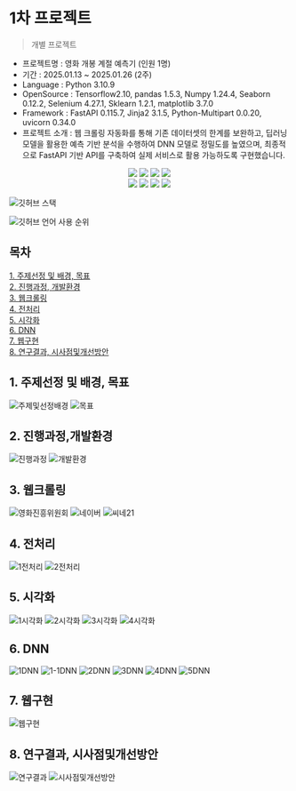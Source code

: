 # 1차 프로젝트
> 개별 프로젝트

- 프로젝트명 : 영화 개봉 계절 예측기 (인원 1명)
- 기간 : 2025.01.13 ~ 2025.01.26 (2주)
- Language : Python 3.10.9
- OpenSource : Tensorflow2.10, pandas 1.5.3, Numpy 1.24.4, Seaborn 0.12.2, Selenium 4.27.1, Sklearn 1.2.1, matplotlib 3.7.0
- Framework : FastAPI 0.115.7, Jinja2 3.1.5, Python-Multipart 0.0.20, uvicorn 0.34.0
- 프로젝트 소개 :  웹 크롤링 자동화를 통해 기존 데이터셋의 한계를 보완하고, 딥러닝 모델을 활용한 예측 기반 분석을 수행하여 DNN 모델로 정밀도를 높였으며, 최종적으로 FastAPI 기반 API를 구축하여 실제 서비스로 활용 가능하도록 구현했습니다.

<div align=center> 
  <img src="https://img.shields.io/badge/python-3776AB?style=for-the-badge&logo=python&logoColor=white"> 
  <img src="https://img.shields.io/badge/tensorflow-55ff55?style=for-the-badge&logo=fastapi&logoColor=white">
  <img src="https://img.shields.io/badge/sklearn-55ff55?style=for-the-badge&logo=fastapi&logoColor=white">
  <img src="https://img.shields.io/badge/fastapi-FF0000?style=for-the-badge&logo=fastapi&logoColor=white">
</div>
<div align=center> 
  <img src="https://img.shields.io/badge/bootstrap-7952B3?style=for-the-badge&logo=bootstrap&logoColor=white">
  <img src="https://img.shields.io/badge/html5-E34F26?style=for-the-badge&logo=html5&logoColor=white"> 
  <img src="https://img.shields.io/badge/css-1572B6?style=for-the-badge&logo=css3&logoColor=white"> 
  <img src="https://img.shields.io/badge/jquery-0769AD?style=for-the-badge&logo=jquery&logoColor=white">
</div>

![깃허브 스택](https://github-readme-stats.vercel.app/api?username=yeonhwa88&show_icons=true&theme=shadow_green)

![깃허브 언어 사용 순위](https://github-readme-stats.vercel.app/api/top-langs/?username=yeonhwa88&layout=compact&theme=dark)

## 목차
[1. 주제선정 및 배경, 목표](https://github.com/yeonhwa88/1stPersonalProject?tab=readme-ov-file#1-주제선정-및-배경-목표)<br>
[2. 진행과정, 개발환경](https://github.com/yeonhwa88/1stPersonalProject?tab=readme-ov-file#2-진행과정개발환경)<br>
[3. 웹크롤링](https://github.com/yeonhwa88/1stPersonalProject?tab=readme-ov-file#3-웹크롤링)<br>
[4. 전처리](https://github.com/yeonhwa88/1stPersonalProject?tab=readme-ov-file#4-전처리)<br>
[5. 시각화](https://github.com/yeonhwa88/1stPersonalProject?tab=readme-ov-file#5-시각화)<br>
[6. DNN](https://github.com/yeonhwa88/1stPersonalProject?tab=readme-ov-file#6-DNN)<br>
[7. 웹구현](https://github.com/yeonhwa88/1stPersonalProject?tab=readme-ov-file#7-웹구현)<br>
[8. 연구결과, 시사점및개선방안](https://github.com/yeonhwa88/1stPersonalProject?tab=readme-ov-file#8-연구결과-시사점및개선방안)<br>

## 1. 주제선정 및 배경, 목표
![주제및선정배경](https://github.com/user-attachments/assets/5f1ade67-551a-4f62-af56-e2afbdb878d5)
![목표](https://github.com/user-attachments/assets/57b30fb3-f392-4967-a7b6-e65118f23633)
## 2. 진행과정,개발환경
![진행과정](https://github.com/user-attachments/assets/683f2756-480a-4552-8638-3af1043b6f6a)
![개발환경](https://github.com/user-attachments/assets/026bc538-666c-4c05-bca1-e4fdfd73c6b6)
## 3. 웹크롤링
![영화진흥위원회](https://github.com/user-attachments/assets/ed9d8731-b89e-4e8b-b65c-4ff459b3a1c0)
![네이버](https://github.com/user-attachments/assets/d5b0fa9f-bcd1-46c8-b5be-1edd8fd9e02a)
![씨네21](https://github.com/user-attachments/assets/a8138e48-9806-4fa4-b686-1cfa07a3d47d)
## 4. 전처리
![1전처리](https://github.com/user-attachments/assets/47cbdc52-2420-43e5-b705-4ccfe7f65a50)
![2전처리](https://github.com/user-attachments/assets/4441235d-5ba6-4101-909b-483b0dd8c113)
## 5. 시각화
![1시각화](https://github.com/user-attachments/assets/69fce183-d9bd-48ce-9e0e-1763b6162e9d)
![2시각화](https://github.com/user-attachments/assets/412bf2e5-35d7-4634-b748-c76f1cc68be7)
![3시각화](https://github.com/user-attachments/assets/bfce540e-1004-4e67-8bd1-c6a8ef0154dc)
![4시각화](https://github.com/user-attachments/assets/67f9cc6e-c927-4594-a2aa-b0603de35a3c)
## 6. DNN
![1DNN](https://github.com/user-attachments/assets/c990fea3-5eb4-4ac0-8e6e-842227e8c227)
![1-1DNN](https://github.com/user-attachments/assets/edd0f551-947d-4d0a-8a5c-2f777935a55f)
![2DNN](https://github.com/user-attachments/assets/4af6ea8c-1d35-4794-bba1-bef18754398b)
![3DNN](https://github.com/user-attachments/assets/7bef80ca-bafe-4883-a0f5-702fde73da51)
![4DNN](https://github.com/user-attachments/assets/790a34c9-4017-4f1f-9ea1-574ceb396317)
![5DNN](https://github.com/user-attachments/assets/ae0cafa7-f5c3-4a24-add9-7d9f65615c4a)
## 7. 웹구현
![웹구현](https://github.com/user-attachments/assets/871888d6-edfb-48b8-b95d-f47114bf9802)
## 8. 연구결과, 시사점및개선방안
![연구결과](https://github.com/user-attachments/assets/433dc599-15ee-4ba5-a147-5281da37f28e)
![시사점및개선방안](https://github.com/user-attachments/assets/3969039f-83ef-4a00-ba2d-e1209134b449)
